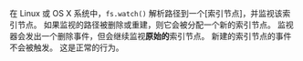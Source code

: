 
<!--type=misc-->

在 Linux 或 OS X 系统中，`fs.watch()` 解析路径到一个[索引节点]，并监视该索引节点。
如果监视的路径被删除或重建，则它会被分配一个新的索引节点。
监视器会发出一个删除事件，但会继续监视**原始的**索引节点。
新建的索引节点的事件不会被触发。
这是正常的行为。

